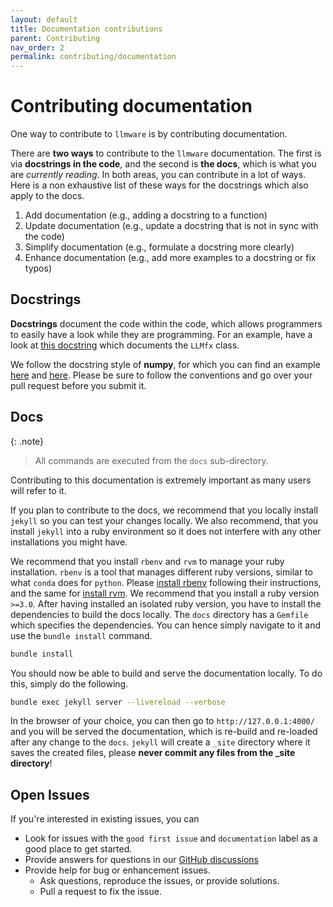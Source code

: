 ```yaml
---
layout: default
title: Documentation contributions
parent: Contributing
nav_order: 2
permalink: contributing/documentation
---
```

# Contributing documentation
One way to contribute to ``llmware`` is by contributing documentation.

There are **two ways** to contribute to the ``llmware`` documentation.
The first is via **docstrings in the code**, and the second is **the docs**, which is what you are *currently reading*.
In both areas, you can contribute in a lot of ways.
Here is a non exhaustive list of these ways for the docstrings which also apply to the docs.

1. Add documentation (e.g., adding a docstring to a function)
2. Update documentation (e.g., update a docstring that is not in sync with the code)
3. Simplify documentation (e.g., formulate a docstring more clearly)
4. Enhance documentation (e.g., add more examples to a docstring or fix typos)

## Docstrings
**Docstrings** document the code within the code, which allows programmers to easily have a look while they are programming.
For an example, have a look at [this docstring](https://github.com/llmware-ai/llmware/blob/c9e12a7a150162986622738e127c37ac70f31cd6/llmware/agents.py#L27-L66) which documents the ``LLMfx`` class.

We follow the docstring style of **numpy**, for which you can find an example [here](https://github.com/numpy/numpydoc/blob/main/doc/example.py) and [here](https://sphinxcontrib-napoleon.readthedocs.io/en/latest/example_numpy.html).
Please be sure to follow the conventions and go over your pull request before you submit it.


## Docs

{: .note}
> All commands are executed from the `docs` sub-directory.

Contributing to this documentation is extremely important as many users will refer to it.

If you plan to contribute to the docs, we recommend that you locally install `jekyll` so you can test your changes locally.
We also recommend, that you install `jekyll` into a ruby environment so it does not interfere with any other installations you might have.

We recommend that you install `rbenv` and `rvm` to manage your ruby installation.
`rbenv` is a tool that manages different ruby versions, similar to what `conda` does for `python`.
Please [install rbenv](https://github.com/rbenv/rbenv?tab=readme-ov-file#installation) following their instructions, and the same for [install rvm](https://github.com/rvm/rvm?tab=readme-ov-file#installing-rvm).
We recommend that you install a ruby version `>=3.0`.
After having installed an isolated ruby version, you have to install the dependencies to build the docs locally.
The `docs` directory has a `Gemfile` which specifies the dependencies.
You can hence simply navigate to it and use the `bundle install` command.

```bash
bundle install
```

You should now be able to build and serve the documentation locally.
To do this, simply do the following.
```bash
bundle exec jekyll server --livereload --verbose
```
In the browser of your choice, you can then go to `http://127.0.0.1:4000/` and you will be served the documentation, which is re-build and re-loaded after any change to the `docs`.
``jekyll`` will create a ``_site`` directory where it saves the created files, please **never commit any files from the \_site directory**!

## Open Issues
If you're interested in existing issues, you can

- Look for issues with the `good first issue` and `documentation` label as a good place to get started.
- Provide answers for questions in our [GitHub discussions](https://github.com/llmware-ai/llmware/discussions)
- Provide help for bug or enhancement issues. 
  - Ask questions, reproduce the issues, or provide solutions.
  - Pull a request to fix the issue.
